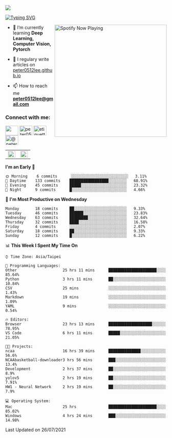 ![](https://komarev.com/ghpvc/?username=peter0512lee&color=ff69b4)

[![Typing SVG](https://readme-typing-svg.herokuapp.com?color=F742BA&size=22&lines=Hi!+I'm+JYL)](https://git.io/typing-svg)

[<img src="https://spotify-now-playing.peter0512lee.vercel.app/api/spotify-playing" alt="Spotify Now Playing" width="350" align="right" />](https://open.spotify.com/user/21iyoswqgnkoe7peuesmqnhgy)

- 🌱 I’m currently learning **Deep Learning, Computer Vision, Pytorch**

- 📝 I regulary write articles on [peter0512lee.github.io](https://peter0512lee.github.io/)

- 📫 How to reach me **peter0512lee@gmail.com**

<h3 align="left">Connect with me:</h3>
<p align="left">
<a href="https://linkedin.com/in/jie-ying-li-b43a1416b" target="blank"><img align="center" src="https://raw.githubusercontent.com/rahuldkjain/github-profile-readme-generator/master/src/images/icons/Social/linked-in-alt.svg" height="30" width="40" /></a>
<a href="https://fb.com/peter0512lee" target="blank"><img align="center" src="https://raw.githubusercontent.com/rahuldkjain/github-profile-readme-generator/master/src/images/icons/Social/facebook.svg" alt="peter0512lee" height="30" width="40" /></a>
<a href="https://instagram.com/etiquette_ying" target="blank"><img align="center" src="https://raw.githubusercontent.com/rahuldkjain/github-profile-readme-generator/master/src/images/icons/Social/instagram.svg" alt="etiquette_ying" height="30" width="40" /></a>
<a href="https://medium.com/@peter0512lee" target="blank"><img align="center" src="https://raw.githubusercontent.com/rahuldkjain/github-profile-readme-generator/master/src/images/icons/Social/medium.svg" alt="@peter0512lee" height="30" width="40" /></a>
</p>

<table><tr><td valign="top" width="50%">

<img src="https://github-readme-stats.vercel.app/api?username=peter0512lee&hide_border=true&show_icons=true&locale=en" align="left" style="width: 100%" />

</td><td valign="top" width="50%">

<img src="https://github-readme-stats.vercel.app/api/top-langs?username=peter0512lee&hide_border=true&show_icons=true&locale=en&layout=compact" align="left" style="width: 100%" />

</td></tr></table>  

<!--START_SECTION:waka-->
**I'm an Early 🐤** 

```text
🌞 Morning    6 commits      ░░░░░░░░░░░░░░░░░░░░░░░░░   3.11% 
🌆 Daytime    133 commits    █████████████████░░░░░░░░   68.91% 
🌃 Evening    45 commits     █████░░░░░░░░░░░░░░░░░░░░   23.32% 
🌙 Night      9 commits      █░░░░░░░░░░░░░░░░░░░░░░░░   4.66%

```
📅 **I'm Most Productive on Wednesday** 

```text
Monday       18 commits     ██░░░░░░░░░░░░░░░░░░░░░░░   9.33% 
Tuesday      46 commits     ██████░░░░░░░░░░░░░░░░░░░   23.83% 
Wednesday    63 commits     ████████░░░░░░░░░░░░░░░░░   32.64% 
Thursday     32 commits     ████░░░░░░░░░░░░░░░░░░░░░   16.58% 
Friday       4 commits      ░░░░░░░░░░░░░░░░░░░░░░░░░   2.07% 
Saturday     18 commits     ██░░░░░░░░░░░░░░░░░░░░░░░   9.33% 
Sunday       12 commits     █░░░░░░░░░░░░░░░░░░░░░░░░   6.22%

```


📊 **This Week I Spent My Time On** 

```text
⌚︎ Time Zone: Asia/Taipei

💬 Programming Languages: 
Other                    25 hrs 11 mins      █████████████████████░░░░   85.64% 
Python                   3 hrs 11 mins       ██░░░░░░░░░░░░░░░░░░░░░░░   10.84% 
CSV                      25 mins             ░░░░░░░░░░░░░░░░░░░░░░░░░   1.43% 
Markdown                 19 mins             ░░░░░░░░░░░░░░░░░░░░░░░░░   1.09% 
YAML                     9 mins              ░░░░░░░░░░░░░░░░░░░░░░░░░   0.54%

🔥 Editors: 
Browser                  23 hrs 13 mins      ███████████████████░░░░░░   78.95% 
VS Code                  6 hrs 11 mins       █████░░░░░░░░░░░░░░░░░░░░   21.05%

🐱‍💻 Projects: 
ncaa                     16 hrs 39 mins      ██████████████░░░░░░░░░░░   56.6% 
NCAAbasketball-downloader3 hrs 56 mins       ███░░░░░░░░░░░░░░░░░░░░░░   13.4% 
Development              2 hrs 37 mins       ██░░░░░░░░░░░░░░░░░░░░░░░   8.9% 
yolov5                   2 hrs 19 mins       ██░░░░░░░░░░░░░░░░░░░░░░░   7.91% 
HW1 - Neural Network     2 hrs 19 mins       ██░░░░░░░░░░░░░░░░░░░░░░░   7.9%

💻 Operating System: 
Mac                      25 hrs              █████████████████████░░░░   85.02% 
Windows                  4 hrs 24 mins       ███░░░░░░░░░░░░░░░░░░░░░░   14.98%

```


 Last Updated on 26/07/2021
<!--END_SECTION:waka-->


<!--
**peter0512lee/peter0512lee** is a ✨ _special_ ✨ repository because its `README.md` (this file) appears on your GitHub profile.

